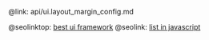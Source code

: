 @link: api/ui.layout_margin_config.md

@seolinktop: [best ui framework](https://webix.com)
@seolink: [list in javascript](https://webix.com/widget/list/)